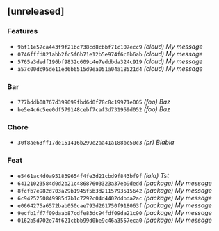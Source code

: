 ## [unreleased]

### Features

- `9bf11e57ca443f9f21bc738cd8cbbf71c107ecc9` *(cloud)* _My message_
- `0746fffd821abb2fc5f6b71e12b5e974f6c0b6ab` *(cloud)* _My message_
- `5765a3dedf196bf9832c609c4e7eddbda324c919` *(cloud)* _My message_
- `a57c00dc95de11ed6b6515d9ea051a04a18521d4` *(cloud)* _My message_

### Bar

- `777bddb08767d399099fbd6d0f78c8c19971e005` *(foo)* _Baz_
- `be5e4c6c5ee0df579148cebf7caf3d731959d052` *(foo)* _Baz_

### Chore

- `30f8ae63ff17de151416b299e2aa41a188bc50c3` *(pr)* _Blabla_

### Feat

- `e5461ac4d0a951839654f4fe3d21cbd9f843bf9f` *(lala)* _Tst_
- `64121023584d0d2b21c48687603323a37eb9dedd` *(package)* _My message_
- `8fcfb7e982d703a29b1945f5b3d2115793515642` *(package)* _My message_
- `6c9425250849985d7b1c7292c04d4402ddbda2ac` *(package)* _My message_
- `e0664275a6572bab050cae793d261750f918063f` *(package)* _My message_
- `9ecfb1ff7f09daab87cdfe83dc94fdf09da21c90` *(package)* _My message_
- `0162b5d702e74f621cbbb99d0be9c46a3557eca0` *(package)* _My message_
